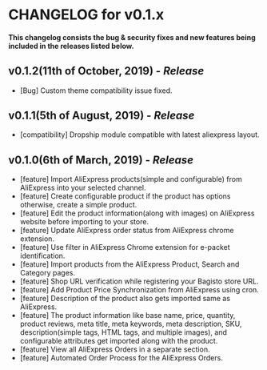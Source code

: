 # CHANGELOG for v0.1.x

#### This changelog consists the bug & security fixes and new features being included in the releases listed below.

## **v0.1.2(11th of October, 2019)** - _Release_

- [Bug] Custom theme compatibility issue fixed.

## **v0.1.1(5th of August, 2019)** - _Release_

- [compatibility] Dropship module compatible with latest aliexpress layout.

## **v0.1.0(6th of March, 2019)** - _Release_

- [feature] Import AliExpress products(simple and configurable) from AliExpress into your selected channel.
- [feature] Create configurable product if the product has options otherwise, create a simple product.
- [feature] Edit the product information(along with images) on AliExpress website before importing to your store.
- [feature] Update AliExpress order status from AliExpress chrome extension.
- [feature] Use filter in AliExpress Chrome extension for e-packet identification.
- [feature] Import products from the AliExpress Product, Search and Category pages.
- [feature] Shop URL verification while registering your Bagisto store URL.
- [feature] Add Product Price Synchronization from AliExpress using cron.
- [feature] Description of the product also gets imported same as AliExpress.
- [feature] The product information like base name, price, quantity, product reviews, meta title, meta keywords, meta description, SKU, description(simple tags, HTML tags, and multiple images), and configurable attributes get imported along with the product.
- [feature] View all AliExpress Orders in a separate section.
- [feature] Automated Order Process for the AliExpress Orders.
